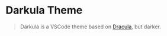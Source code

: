 # Darkula Theme

> Darkula is a VSCode theme based on [Dracula](https://github.com/dracula/visual-studio-code), but darker.